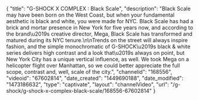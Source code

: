 {
    "title": "G-SHOCK X COMPLEX : Black Scale",
    "description": "Black Scale may have been born on the West Coast, but when your fundamental aesthetic is black and white, you were made for NYC. Black Scale has had a brick and mortar presence in New York for five years now, and according to the brand\u2019s creative director, Mega, Black Scale has transformed and matured during its NYC tenure.\n\nTrends on the street will always inspire fashion, and the simple monochromatic of G-SHOCK\u2019s black & white series delivers high contrast and a look that\u2019s always on point, but New York City has a unique vertical influence, as well. We took Mega on a helicopter flight over Manhattan, so we could better appreciate the full scope, contrast and, well, scale of the city.",
    "channelid": "168556",
    "videoid": "67602814",
    "date_created": "1449690188",
    "date_modified": "1473186632",
    "type": "captivate",
    "layout": "channelVideo",
    "url": "\/g-shock\/g-shock-x-complex-black-scale\/168556-67602814"
}